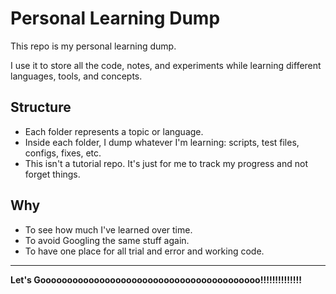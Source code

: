 # Personal Learning Dump

This repo is my personal learning dump.

I use it to store all the code, notes, and experiments while learning different languages, tools, and concepts.

## Structure

- Each folder represents a topic or language.
- Inside each folder, I dump whatever I'm learning: scripts, test files, configs, fixes, etc.
- This isn't a tutorial repo. It's just for me to track my progress and not forget things.

## Why

- To see how much I've learned over time.
- To avoid Googling the same stuff again.
- To have one place for all trial and error and working code.

---

**Let's Gooooooooooooooooooooooooooooooooooooooooo!!!!!!!!!!!!!!**
